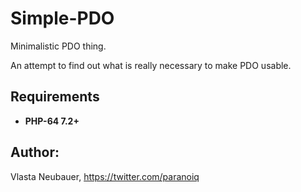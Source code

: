Simple-PDO
==========

Minimalistic PDO thing.

An attempt to find out what is really necessary to make PDO usable.


Requirements
------------
 - **PHP-64 7.2+**


Author:
-------
Vlasta Neubauer, https://twitter.com/paranoiq

